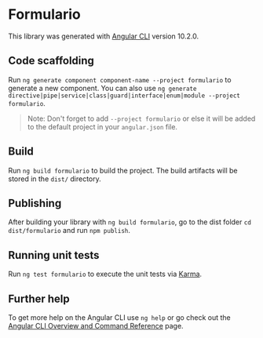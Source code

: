 # Formulario

This library was generated with [Angular CLI](https://github.com/angular/angular-cli) version 10.2.0.

## Code scaffolding

Run `ng generate component component-name --project formulario` to generate a new component. You can also use `ng generate directive|pipe|service|class|guard|interface|enum|module --project formulario`.
> Note: Don't forget to add `--project formulario` or else it will be added to the default project in your `angular.json` file. 

## Build

Run `ng build formulario` to build the project. The build artifacts will be stored in the `dist/` directory.

## Publishing

After building your library with `ng build formulario`, go to the dist folder `cd dist/formulario` and run `npm publish`.

## Running unit tests

Run `ng test formulario` to execute the unit tests via [Karma](https://karma-runner.github.io).

## Further help

To get more help on the Angular CLI use `ng help` or go check out the [Angular CLI Overview and Command Reference](https://angular.io/cli) page.
